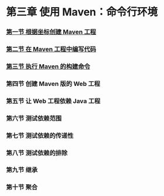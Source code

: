 # 第三章 使用 Maven：命令行环境

### [第一节 根据坐标创建 Maven 工程](第三章使用Maven：命令行环境/第一节%20根据坐标创建%20Maven%20工程.md)

### [第二节 在 Maven 工程中编写代码](第三章使用Maven：命令行环境/第二节%20在%20Maven%20工程中编写代码.md)

### [第三节 执行 Maven 的构建命令](第三章使用Maven：命令行环境/第三节%20执行%20Maven%20的构建命令.md)

### 第四节 创建 Maven 版的 Web 工程

### 第五节 让 Web 工程依赖 Java 工程

### 第六节 测试依赖范围

### 第七节 测试依赖的传递性

### 第八节 测试依赖的排除

### 第九节 继承

### 第十节 聚合